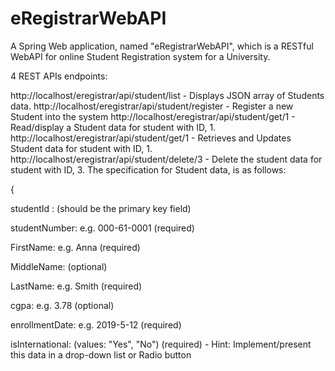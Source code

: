 # eRegistrarWebAPI
A Spring Web application, named "eRegistrarWebAPI", which is a RESTful WebAPI for online Student Registration system for a University.

4 REST APIs endpoints:

http://localhost/eregistrar/api/student/list - Displays JSON array of Students data.
http://localhost/eregistrar/api/student/register - Register a new Student into the system
http://localhost/eregistrar/api/student/get/1 - Read/display a Student data for student with ID, 1.
http://localhost/eregistrar/api/student/get/1 - Retrieves and Updates Student data for student with ID, 1.
http://localhost/eregistrar/api/student/delete/3 - Delete the student data for student with ID, 3.
The specification for Student data, is as follows:

{

   studentId : (should be the primary key field)

   studentNumber: e.g. 000-61-0001 (required)

   FirstName: e.g. Anna (required)

   MiddleName: (optional)

   LastName: e.g. Smith (required)

   cgpa: e.g. 3.78 (optional)

   enrollmentDate: e.g. 2019-5-12 (required)

   isInternational: (values: "Yes", "No") (required) - Hint: Implement/present this data in a drop-down list or Radio button
